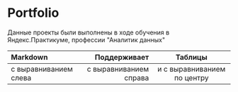 # Portfolio

Данные проекты были выполнены в ходе обучения в Яндекс.Практикуме, профессии "Аналитик данных"

| Markdown              | Поддерживает           | Таблицы                     |
| :-------------------- | ---------------------: |:---------------------------:|
| с выравниванием слева | с выравниванием справа | и с выравниванием по центру |

